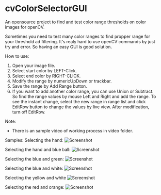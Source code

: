 # cvColorSelectorGUI
An opensource project to find and test color range thresholds on color images for openCV.

Sometimes you need to test many color ranges to find propper range for your threshold ad filtering. 
It's realy hard to use openCV commands by just try and error. So having an easy GUI is good solution.

How to use:
1. Open your image file.
2. Select start color by LEFT-Click.
3. Select end color by RIGHT-CLICK.
4. Modify the range by numericUpDown or trackbar.
5. Save the range by Add Range button.
6. If you want to add another color range, you can use Union or Subtract. So find the range values by mouse Left and Right
   and add the range. To see the instant change, select the new range in range list and click EditRow button to change the
   values by live view. After modification, turn off EditRow.
   
Note:
- There is an sample video of working process in video folder.

Samples:
Selecting the hand:
![Screenshot](https://github.com/mshams/cvColorSelectorGUI/raw/master/cvColorSelectorGUI/images/results/hand-selection_hand.png)

Selecting the hand and blue ball:
![Screenshot](https://github.com/mshams/cvColorSelectorGUI/raw/master/cvColorSelectorGUI/images/results/hand-selection_hand-blue.png)

Selecting the blue and green:
![Screenshot](https://github.com/mshams/cvColorSelectorGUI/raw/master/cvColorSelectorGUI/images/results/rubik-selection_blue-green.png)

Selecting the blue and white:
![Screenshot](https://github.com/mshams/cvColorSelectorGUI/raw/master/cvColorSelectorGUI/images/results/rubik-selection_blue-wite.png)

Selecting the yellow and white
![Screenshot](https://github.com/mshams/cvColorSelectorGUI/raw/master/cvColorSelectorGUI/images/results/rubik-selection_yellow-wite.png)

Selecting the red and orange:
![Screenshot](https://github.com/mshams/cvColorSelectorGUI/raw/master/cvColorSelectorGUI/images/results/social-selection_red-orange.png)
